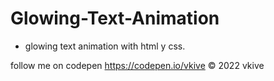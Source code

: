 # Glowing-Text-Animation

* glowing text animation with html y css.

follow me on codepen https://codepen.io/vkive © 2022 vkive
